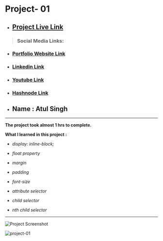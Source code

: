# Project- 01


- ## [Project Live Link](https://fsjs2-20th-nov-project-01.netlify.app/)

 > ### Social Media Links:

- ### [Portfolio Website Link](https://www.findcoder.io/u/atulsinghatul)
- ### [Linkedin Link](https://www.linkedin.com/in/atul-singh-082529249/)
- ### [Youtube Link](https://www.youtube.com/channel/UCBNc9Vs9mAFxnAKjzWRqDFQ)
- ### [Hashnode Link](https://atulsinghatul.hashnode.dev/)

- ## Name : Atul Singh


---

**The project took almost 1 hrs to complete.**

**What I learned in this project :**

- _display: inline-block;_

- _float property_

- _margin_

- _padding_

- _font-size_

- _attribute selector_

- _child selector_

- _nth child selector_

---

![Project Screenshot](https://img.shields.io/badge/LiveClass-Project--1-blue)

![project-01](https://user-images.githubusercontent.com/112545072/210511349-bcefaaa1-264c-4ce9-8328-a7aef80c026a.png)
